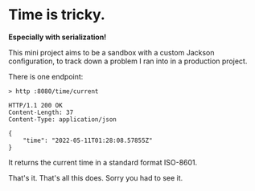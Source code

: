 # Time is tricky.
**Especially with serialization!**

This mini project aims to be a sandbox with a custom Jackson configuration, to track down a problem I ran into in a
production project.

There is one endpoint:

```shell
> http :8080/time/current

HTTP/1.1 200 OK
Content-Length: 37
Content-Type: application/json

{
    "time": "2022-05-11T01:28:08.57855Z"
}

```

It returns the current time in a standard format ISO-8601.

That's it. That's all this does. Sorry you had to see it.
